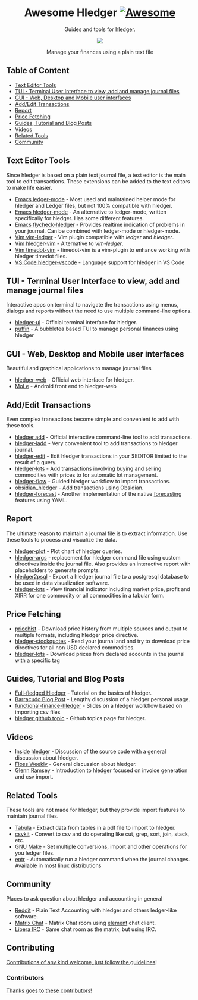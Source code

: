 <div align="center">

<!-- title -->

<!--lint ignore no-dead-urls-->

# Awesome Hledger [![Awesome](https://awesome.re/badge.svg)](https://awesome.re) 

<!-- subtitle -->

Guides and tools for [hledger](https://hledger.org).

<!-- image -->

<a href="https://hledger.org" target="_blank" rel="noopener noreferrer">
  <img src="https://hledger.org/images/coins2-248.png" />
</a>

<!-- description -->

Manage your finances using a plain text file

</div>

## Table of Content
<!-- TOC -->
<!-- START doctoc generated TOC please keep comment here to allow auto update -->
<!-- DON'T EDIT THIS SECTION, INSTEAD RE-RUN doctoc TO UPDATE -->

- [Text Editor Tools](#text-editor-tools)
- [TUI - Terminal User Interface to view, add and manage journal files](#tui---terminal-user-interface-to-view-add-and-manage-journal-files)
- [GUI - Web, Desktop and Mobile user interfaces](#gui---web-desktop-and-mobile-user-interfaces)
- [Add/Edit Transactions](#addedit-transactions)
- [Report](#report)
- [Price Fetching](#price-fetching)
- [Guides, Tutorial and Blog Posts](#guides-tutorial-and-blog-posts)
- [Videos](#videos)
- [Related Tools](#related-tools)
- [Community](#community)

<!-- END doctoc generated TOC please keep comment here to allow auto update -->


## Text Editor Tools

Since hledger is based on a plain text journal file, a text editor is the main tool to edit transactions. These extensions can be added to the text editors to make life easier.

- [Emacs ledger-mode](https://www.hledger.org/) - Most used and maintained helper mode for hledger and Ledger files, but not 100% compatible with hledger.
- [Emacs hledger-mode](https://www.hledger.org/) - An alternative to ledger-mode, written specifically for hledger. Has some different features. 
- [Emacs flycheck-hledger](https://github.com/DamienCassou/flycheck-hledger) - Provides realtime indication of problems in your journal. Can be combined with ledger-mode or hledger-mode.
- [Vim vim-ledger](https://github.com/ledger/vim-ledger) - Vim plugin compatible with *ledger* and *hledger*.
- [Vim hledger-vim](https://github.com/anekos/hledger-vim) - Alternative to *vim-ledger*.
- [Vim timedot-vim](https://github.com/linuxcaffe/timedot-vim) - timedot-vim is a vim-plugin to enhance working with hledger timedot files.
- [VS Code hledger-vscode](https://github.com/mhansen/hledger-vscode) - Language support for hledger in VS Code

## TUI - Terminal User Interface to view, add and manage journal files

Interactive apps on terminal to navigate the transactions using menus, dialogs and reports without the need to use multiple command-line options.

- [hledger-ui](https://hledger.org/1.29/hledger-ui.html "hledger-ui") - Official terminal interface for hledger.
- [puffin](https://github.com/siddhantac/puffin) - A bubbletea based TUI to manage personal finances using hledger

## GUI - Web, Desktop and Mobile user interfaces

Beautiful and graphical applications to manage journal files

- [hledger-web](https://hledger.org/1.29/hledger-web.html) - Official web interface for hledger.
- [MoLe](https://mole.ktnx.net/) - Android front end to hledger-web

## Add/Edit Transactions

Even complex transactions become simple and convenient to add with these tools.

- [hledger add](https://hledger.org/1.29/hledger.html#add) - Official interactive command-line tool to add transactions.
- [hledger-iadd](https://github.com/hpdeifel/hledger-iadd) - Very convenient tool to add transactions to hledger journal.
- [hledger-edit](https://gitlab.com/nobodyinperson/hledger-utils#hledger-edit-editing-hledger-transactions-in-your-editor) - Edit hledger transactions in your $EDITOR limited to the result of a query.
- [hledger-lots](https://edkedk99.github.io/hledger-lots/) - Add transactions involving buying and selling commodities with prices to for automatic lot management.
- [hledger-flow](https://github.com/apauley/hledger-flow) - Guided hledger workflow to import transactions.
- [obsidian_hledger](https://github.com/bzimor/obsidian_hledger) - Add transactions using Obsidian.
- [hledger-forecast](https://github.com/olimorris/hledger-forecast) - Another implementation of the native [forecasting](https://hledger.org/1.29/hledger.html#forecasting) features using YAML.

## Report

The ultimate reason to maintain a journal file is to extract information. Use these tools to process and visualize the data.

- [hledger-plot](https://gitlab.com/nobodyinperson/hledger-utils#hledger-plot-plotting-charts-of-hledger-querieshledger-plot) - Plot chart of hledger queries.
- [hledger-args](https://github.com/edkedk99/hledger-args) - replacement for hledger command file using custom directives inside the journal file. Also provides an interactive report with placeholders to generate prompts.
- [hledger2psql](https://github.com/edkedk99/hledger2psql) - Export a hledger journal file to a postgresql database to be used in data visualization software.
- [hledger-lots](https://edkedk99.github.io/hledger-lots/) - View financial indicator including market price, profit and XIRR for one commodity or all commodities in a tabular form.

## Price Fetching

- [pricehist](https://gitlab.com/chrisberkhout/pricehist) - Download price history from multiple sources and output to multiple formats, including hledger price directive.
- [hledger-stockquotes](https://github.com/prikhi/hledger-stockquotes#readme) - Read your journal and and try to download price directives for all non USD declared commodities.
- [hledger-lots](https://edkedk99.github.io/hledger-lots/) - Download prices from declared accounts in the journal with a specific [tag](https://hledger.org/1.29/hledger.html#tags)


## Guides, Tutorial and Blog Posts

- [Full-fledged Hledger](https://github.com/adept/full-fledged-hledger/wiki) - Tutorial on the basics of hledger.
- [Barracudo Blog Post](https://memo.barrucadu.co.uk/personal-finance.html) - Lengthy discussion of a hledger personal usage.
- [functional-finance-hledger](https://pauley.org.za/functional-finance-hledger/) - Slides on a hledger workflow based on importing csv files
- [hledger github topic](https://github.com/topics/hledger?o=desc&s=updated) - Github topics page for hledger.

## Videos

- [Inside hledger](https://www.youtube.com/watch?v=6PKmZSHxu0c) - Discussion of the source code with a general discussion about hledger.
- [Floss Weekly](https://www.youtube.com/watch?v=Xjl-wVJcYpE) - General discussion about hledger.
- [Glenn Ramsey](https://www.youtube.com/watch?v=lazZwTmAEHs) - Introduction to hledger focused on invoice generation and csv import.

## Related Tools

These tools are not made for hledger, but they provide import features to maintain journal files.

- [Tabula](https://github.com/tabulapdf/tabula) - Extract data from tables in a pdf file to import to hledger.
- [csvkit](https://csvkit.readthedocs.io) - Convert to csv and do operating like cut, grep, sort, join, stack, etc.
- [GNU Make](https://www.gnu.org/software/make/) - Set multiple conversions, import and other operations for you ledger files.
- [entr](https://github.com/eradman/entr) - Automatically run a hledger command when the journal changes. Available in most linux distributions

## Community

Places to ask question about hledger and accounting in general

- [Reddit](https://www.reddit.com/r/plaintextaccounting/) - Plain Text Accounting with hledger and others ledger-like software.
- [Matrix Chat](http://matrix.hledger.org/) - Matrix Chat room using [element](https://element.io/) chat client.
- [Libera IRC](http://irc.hledger.org/) - Same chat room as the matrix, but using IRC.




<!-- END CONTENT -->

<!-- omit in toc -->
## Contributing

[Contributions of any kind welcome, just follow the guidelines](contributing.md)!

### Contributors

[Thanks goes to these contributors](https://github.com/edkedk99/awesome-hledger/graphs/contributors)!
